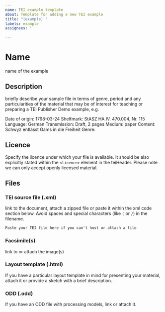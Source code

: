 ```yaml
---
name: TEI example template
about: Template for adding a new TEI example
title: "[example] "
labels: example
assignees: ''

---
```


# Name

name of the example

## Description

briefly describe your sample file in terms of genre, period and any particularities of the material that may be of interest for teaching or preparing a TEI Publisher Demo example, e.g.

Date of origin: 1798-03-24
Shelfmark: StASZ HA.IV. 470.004, Nr. 115
Language: German
Transmission: Draft, 2 pages
Medium: paper
Content: Schwyz entlässt Gams in die Freiheit
Genre: 

## Licence

Specify the licence under which your file is available. It should be also explicitly stated within the `<licence>` element in the teiHeader. Please note we can only accept openly licensed material.

## Files

### TEI source file (.xml)

link to the document, attach a zipped file or paste it within the xml code section below. Avoid spaces and special characters (like `(` or `/`) in the filename.

```xml
Paste your TEI file here if you can't host or attach a file
```
### Facsimile(s)

link to or attach the image(s)

### Layout template (.html)

If you have a particular layout template in mind for presenting your material, attach it or provide a sketch with a brief description.

### ODD (.odd)

If you have an ODD file with processing models, link or attach it.
